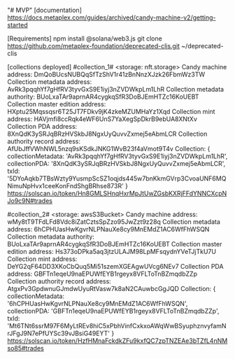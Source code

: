 "# MVP" 
[documentation]
https://docs.metaplex.com/guides/archived/candy-machine-v2/getting-started

[Requirements]
npm install @solana/web3.js
git clone https://github.com/metaplex-foundation/deprecated-clis.git ~/deprecated-clis 

[collections deployed]
#collection_1#
<storage: nft.storage>
  Candy machine address:  DmQoBUcsNUBQqSfTzShV1r41zBnNnzXJzk26FbmWz3TW
  Collection metadata address:  AvRk3pqqhYf7gHfRV3tyvGxS9E1iyj3nZVDWkpLm1LhR
  Collection metadata authority:  BUoLxaTAr9aprnAR4cygkqSfR3DoBJEmHTZc16KoUEBT
  Collection master edition address:  HXptu25Mqssqsr6T25JT7FDkv9jK4zkeMZUMHaYz1Xqd
  Collection mint address:  HAVjmfi8ccRqk4eWF6UnS7YaXegSpDkrB9ebUA8XNtXv
  Collection PDA address:  8XnQdK3ySRJqBRzHVSkbJ8NgxUyQuvvZxmej5eAbmLCR
  Collection authority record address:  AfUbJffVWhNWL5nzq9sKSdkJNKG1WvB23f4aVmot9T4v
  Collection:  {
    collectionMetadata: 'AvRk3pqqhYf7gHfRV3tyvGxS9E1iyj3nZVDWkpLm1LhR',
    collectionPDA: '8XnQdK3ySRJqBRzHVSkbJ8NgxUyQuvvZxmej5eAbmLCR',
    txId: '5DYoAqkb7TBsWzty9YusmpScSZ1oqjds445w7bnKkmGVrp3CvoaUNF6MQNimuNpHvx1ceeKonFndShgBRhse873R'
  }
<nft minted>
  https://solscan.io/token/Hn8GMLSHnqHxrMpJtUwZGsbKXRjFFdYNNCXcpNJo9c9N#trades

#collection_2#
<storage: awsS3Bucket>
  Candy machine address:  wMy8tT9TFdLFd8Vdc8iZatCztsSpZzo95JwZzt9z28q
  Collection metadata address:  6hCPHUasHwKgvrNLPNauXe8cy9MnEMdZ1AC6WfFhWSQN
  Collection metadata authority:  BUoLxaTAr9aprnAR4cygkqSfR3DoBJEmHTZc16KoUEBT
  Collection master edition address:  Hs373oDPka5aq3jtzULAJM98LpMFsqydnYVeTJjTkU7U
  Collection mint address:  DeYG2qF64DD3XKoCbQuq5Mi51szemXGEAgwUVcg6NEv7
  Collection PDA address:  GBFTn1eqeU9naEPUWfEYB1rgeyx8VFLToTnBZmqdbZZp
  Collection authority record address:  AtgxPv3GpdwnuGJmdwUyuRtVasw7k8aN2CAuwbcGgJQD
  Collection:  {
    collectionMetadata: '6hCPHUasHwKgvrNLPNauXe8cy9MnEMdZ1AC6WfFhWSQN',
    collectionPDA: 'GBFTn1eqeU9naEPUWfEYB1rgeyx8VFLToTnBZmqdbZZp',
    txId: 'Mt6TNt6ssrM97F6MyLtREv8hiC5xPbhVinfCxkxoAWqWwBSyuphznvyfamNrJFgJ9N7ePfUYSc39vJBsiG49EYT'
  }
<nft minted>
  https://solscan.io/token/HzfHMnaFckdkZFu9kxfQC7zpTNZEAe3bTZfL4nNMso85#trades
  
